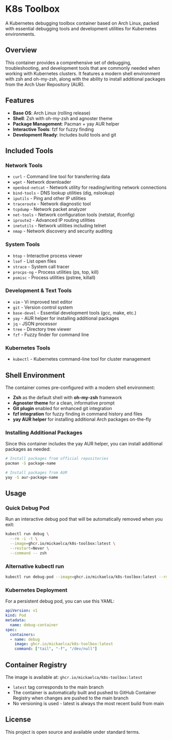 # K8s Toolbox

A Kubernetes debugging toolbox container based on Arch Linux, packed with essential debugging tools and development utilities for Kubernetes environments.

## Overview

This container provides a comprehensive set of debugging, troubleshooting, and development tools that are commonly needed when working with Kubernetes clusters. It features a modern shell environment with zsh and oh-my-zsh, along with the ability to install additional packages from the Arch User Repository (AUR).

## Features

- **Base OS**: Arch Linux (rolling release)
- **Shell**: Zsh with oh-my-zsh and agnoster theme
- **Package Management**: Pacman + yay AUR helper
- **Interactive Tools**: fzf for fuzzy finding
- **Development Ready**: Includes build tools and git

## Included Tools

### Network Tools
- `curl` - Command line tool for transferring data
- `wget` - Network downloader
- `openbsd-netcat` - Network utility for reading/writing network connections
- `bind-tools` - DNS lookup utilities (dig, nslookup)
- `iputils` - Ping and other IP utilities
- `traceroute` - Network diagnostic tool
- `tcpdump` - Network packet analyzer
- `net-tools` - Network configuration tools (netstat, ifconfig)
- `iproute2` - Advanced IP routing utilities
- `inetutils` - Network utilities including telnet
- `nmap` - Network discovery and security auditing

### System Tools
- `htop` - Interactive process viewer
- `lsof` - List open files
- `strace` - System call tracer
- `procps-ng` - Process utilities (ps, top, kill)
- `psmisc` - Process utilities (pstree, killall)

### Development & Text Tools
- `vim` - Vi improved text editor
- `git` - Version control system
- `base-devel` - Essential development tools (gcc, make, etc.)
- `yay` - AUR helper for installing additional packages
- `jq` - JSON processor
- `tree` - Directory tree viewer
- `fzf` - Fuzzy finder for command line

### Kubernetes Tools
- `kubectl` - Kubernetes command-line tool for cluster management

## Shell Environment

The container comes pre-configured with a modern shell environment:

- **Zsh** as the default shell with **oh-my-zsh** framework
- **Agnoster theme** for a clean, informative prompt
- **Git plugin** enabled for enhanced git integration
- **fzf integration** for fuzzy finding in command history and files
- **yay AUR helper** for installing additional Arch packages on-the-fly

### Installing Additional Packages

Since this container includes the yay AUR helper, you can install additional packages as needed:

```bash
# Install packages from official repositories
pacman -S package-name

# Install packages from AUR
yay -S aur-package-name
```

## Usage

### Quick Debug Pod

Run an interactive debug pod that will be automatically removed when you exit:

```bash
kubectl run debug \
  --rm -i -t \
  --image=ghcr.io/mickaelca/k8s-toolbox:latest \
  --restart=Never \
  --command -- zsh
```

### Alternative kubectl run

```bash
kubectl run debug-pod --image=ghcr.io/mickaelca/k8s-toolbox:latest --rm -it -- /bin/zsh
```

### Kubernetes Deployment

For a persistent debug pod, you can use this YAML:

```yaml
apiVersion: v1
kind: Pod
metadata:
  name: debug-container
spec:
  containers:
  - name: debug
    image: ghcr.io/mickaelca/k8s-toolbox:latest
    command: ["tail", "-f", "/dev/null"]
```

## Container Registry

The image is available at: `ghcr.io/mickaelca/k8s-toolbox:latest`

- `latest` tag corresponds to the main branch
- The container is automatically built and pushed to GitHub Container Registry when changes are pushed to the main branch
- No versioning is used - latest is always the most recent build from main

## License

This project is open source and available under standard terms.

